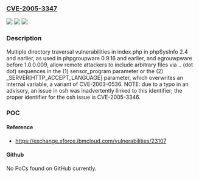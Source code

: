 ### [CVE-2005-3347](https://cve.mitre.org/cgi-bin/cvename.cgi?name=CVE-2005-3347)
![](https://img.shields.io/static/v1?label=Product&message=n%2Fa&color=blue)
![](https://img.shields.io/static/v1?label=Version&message=n%2Fa&color=blue)
![](https://img.shields.io/static/v1?label=Vulnerability&message=n%2Fa&color=brighgreen)

### Description

Multiple directory traversal vulnerabilities in index.php in phpSysInfo 2.4 and earlier, as used in phpgroupware 0.9.16 and earlier, and egrouwpware before 1.0.0.009, allow remote attackers to include arbitrary files via .. (dot dot) sequences in the (1) sensor_program parameter or the (2) _SERVER[HTTP_ACCEPT_LANGUAGE] parameter, which overwrites an internal variable, a variant of CVE-2003-0536.  NOTE: due to a typo in an advisory, an issue in osh was inadvertently linked to this identifier; the proper identifier for the osh issue is CVE-2005-3346.

### POC

#### Reference
- https://exchange.xforce.ibmcloud.com/vulnerabilities/23107

#### Github
No PoCs found on GitHub currently.

